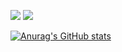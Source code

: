 [![](https://img.shields.io/badge/LOCURA%20MODDING-VISIT-green?style=for-the-badge)](https://github.com/LocuraDU)
![](https://komarev.com/ghpvc/?username=CredenceHamby&style=for-the-badge)

[![Anurag's GitHub stats](https://github-readme-stats.vercel.app/api?username=CredenceHamby&count_private=true&include_all_commits=true)](https://github.com/anuraghazra/github-readme-stats)
